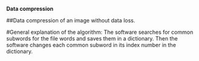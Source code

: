 __Data compression__

##Data compression of an image without data loss.

#General explanation of the algorithm:
The software searches for common subwords for the file words and saves them in a dictionary. 
Then the software changes each common subword in its index number in the dictionary.

